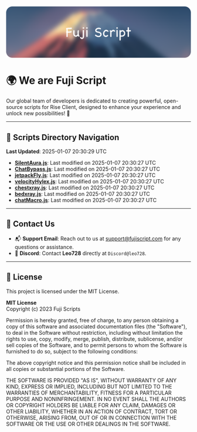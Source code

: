 ![Banner](.github/b.webp)

# 🌍 **We are Fuji Script**

Our global team of developers is dedicated to creating powerful, open-source scripts for Rise Client, designed to enhance your experience and unlock new possibilities! 🌟

---
<!-- SCRIPTS_NAVIGATION_START -->
## 📂 **Scripts Directory Navigation**

**Last Updated**: 2025-01-07 20:30:29 UTC

- **[SilentAura.js](scripts/SilentAura.js)**: Last modified on 2025-01-07 20:30:27 UTC
- **[ChatBypass.js](scripts/ChatBypass.js)**: Last modified on 2025-01-07 20:30:27 UTC
- **[jetpackFly.js](scripts/jetpackFly.js)**: Last modified on 2025-01-07 20:30:27 UTC
- **[velocityHylex.js](scripts/velocityHylex.js)**: Last modified on 2025-01-07 20:30:27 UTC
- **[chestxray.js](scripts/chestxray.js)**: Last modified on 2025-01-07 20:30:27 UTC
- **[bedxray.js](scripts/bedxray.js)**: Last modified on 2025-01-07 20:30:27 UTC
- **[chatMacro.js](scripts/chatMacro.js)**: Last modified on 2025-01-07 20:30:27 UTC

<!-- SCRIPTS_NAVIGATION_END -->

---

## 💬 **Contact Us**  
- 📬 **Support Email**: Reach out to us at [support@fujiscript.com](mailto:support@fujiscript.com) for any questions or assistance.  
- 💬 **Discord**: Contact **Leo728** directly at `Discord@leo728`.

---

## 📜 **License**

This project is licensed under the MIT License.  

**MIT License**  
Copyright (c) 2023 Fuji Scripts  

Permission is hereby granted, free of charge, to any person obtaining a copy of this software and associated documentation files (the "Software"), to deal in the Software without restriction, including without limitation the rights to use, copy, modify, merge, publish, distribute, sublicense, and/or sell copies of the Software, and to permit persons to whom the Software is furnished to do so, subject to the following conditions:  

The above copyright notice and this permission notice shall be included in all copies or substantial portions of the Software.  

THE SOFTWARE IS PROVIDED "AS IS", WITHOUT WARRANTY OF ANY KIND, EXPRESS OR IMPLIED, INCLUDING BUT NOT LIMITED TO THE WARRANTIES OF MERCHANTABILITY, FITNESS FOR A PARTICULAR PURPOSE AND NONINFRINGEMENT. IN NO EVENT SHALL THE AUTHORS OR COPYRIGHT HOLDERS BE LIABLE FOR ANY CLAIM, DAMAGES OR OTHER LIABILITY, WHETHER IN AN ACTION OF CONTRACT, TORT OR OTHERWISE, ARISING FROM, OUT OF OR IN CONNECTION WITH THE SOFTWARE OR THE USE OR OTHER DEALINGS IN THE SOFTWARE.  

